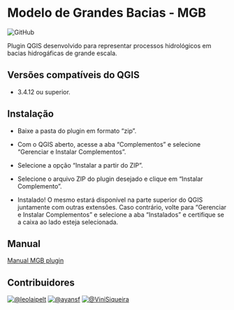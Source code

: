 # Modelo de Grandes Bacias - MGB 

<img alt="GitHub" src="https://img.shields.io/github/license/HGE-IPH/MGB">

Plugin QGIS desenvolvido para representar processos hidrológicos em bacias hidrogáficas de grande escala.

## Versões compatíveis do QGIS 
* 3.4.12 ou superior.

## Instalação

* Baixe a pasta do plugin em formato “zip”.

* Com o QGIS aberto, acesse a aba “Complementos” e selecione “Gerenciar e Instalar Complementos”.

*  Selecione a opção “Instalar a partir do ZIP”.

* Selecione o arquivo ZIP do plugin desejado e clique em “Instalar Complemento”.

* Instalado! O mesmo estará disponível na parte superior do QGIS juntamente com outras extensões. Caso contrário, volte para “Gerenciar e Instalar Complementos” e selecione a aba “Instalados” e certifique se a caixa ao lado esteja selecionada.

## Manual

[Manual MGB plugin](https://www.ufrgs.br/hge/wp-content/uploads/2019/03/manual_MGB_2018_QGIS_FINAL_02.pdf)

## Contribuidores
[![@leolaipelt](https://github.com/leolaipelt.png?size=40 "Leonardo Laipelt")](https://github.com/leolaipelt)
[![@ayansf](https://github.com/github.png?size=40 "Ayan Fleischmann")](https://github.com/ayansf)
[![@ViniSiqueira](https://github.com/github.png?size=40 "Vinícius Siqueira")](https://github.com/ViniSiquera)
